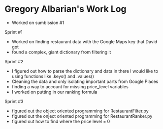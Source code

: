 # Gregory Albarian's Work Log

* Worked on sumbission #1

Sprint #1
* Worked on finding restaurant data with the Google Maps key that David got
* found a complex, giant dictionary from filtering it

Sprint #2
* I figured out how to parse the dictionary and data in there I would like to
using functions like .keys() and .values()
* Cleaning the data and only isolating important parts from Google Places
* finding a way to account for missing price_level variables
* I worked on putting in our ranking formula

Sprint #3
* figured out the object oriented programming for RestaurantFilter.py
* figured out the onject oriented programming for RestaurantRanker.py
* figured out how to find where the price level = 0
